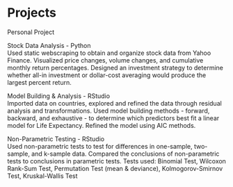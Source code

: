 # Projects
Personal Project

Stock Data Analysis - Python  
Used static webscraping to obtain and organize stock data from Yahoo Finance. Visualized price changes, volume changes, and cumulative monthly return percentages. Designed an investment strategy to determine whether all-in investment or dollar-cost averaging would produce the largest percent return.

Model Building & Analysis - RStudio  
Imported data on countries, explored and refined the data through residual analysis and transformations. Used model building methods - forward, backward, and exhaustive - to determine which predictors best fit a linear model for Life Expectancy. Refined the model using AIC methods.

Non-Parametric Testing - RStudio  
Used non-parametric tests to test for differences in one-sample, two-sample, and k-sample data. Compared the conclusions of non-parametric tests to conclusions in parametric tests. Tests used: Binomial Test, Wilcoxon Rank-Sum Test, Permutation Test (mean & deviance), Kolmogorov-Smirnov Test, Kruskal-Wallis Test
